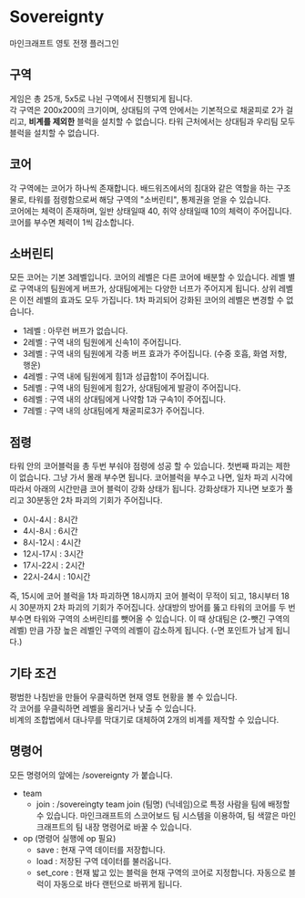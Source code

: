 # Sovereignty
마인크래프트 영토 전쟁 플러그인

## 구역
게임은 총 25개, 5x5로 나뉜 구역에서 진행되게 됩니다.<br>
각 구역은 200x200의 크기이며, 상대팀의 구역 안에서는 기본적으로 채굴피로 2가 걸리고, **비계를 제외한** 블럭을 설치할 수 없습니다.
타워 근처에서는 상대팀과 우리팀 모두 블럭을 설치할 수 없습니다.

## 코어
각 구역에는 코어가 하나씩 존재합니다. 배드워즈에서의 침대와 같은 역할을 하는 구조물로, 타워를 점령함으로써 해당 구역의 "소버린티", 통제권을 얻을 수 있습니다.<br>
코어에는 체력이 존재하며, 일반 상태일때 40, 취약 상태일때 10의 체력이 주어집니다. 코어를 부수면 체력이 1씩 감소합니다.

## 소버린티
모든 코어는 기본 3레벨입니다. 코어의 레벨은 다른 코어에 배분할 수 있습니다. 레벨 별로 구역내의 팀원에게 버프가, 상대팀에게는 다양한 너프가 주어지게 됩니다. 상위 레벨은 이전 레벨의 효과도 모두 가집니다. 1차 파괴되어 강화된 코어의 레벨은 변경할 수 없습니다.
- 1레벨 : 아무런 버프가 없습니다.
- 2레벨 : 구역 내의 팀원에게 신속1이 주어집니다.
- 3레벨 : 구역 내의 팀원에게 각종 버프 효과가 주어집니다. (수중 호흡, 화염 저항, 행운)
- 4레벨 : 구역 내에 팀원에게 힘1과 성급함1이 주어집니다.
- 5레벨 : 구역 내의 팀원에게 힘2가, 상대팀에게 발광이 주어집니다.
- 6레벨 : 구역 내의 상대팀에게 나약함 1과 구속1이 주어집니다.
- 7레벨 : 구역 내의 상대팀에게 채굴피로3가 주어집니다.

## 점령
타워 안의 코어블럭을 총 두번 부숴야 점령에 성공 할 수 있습니다.
첫번째 파괴는 제한이 없습니다. 그냥 가서 몰래 부수면 됩니다.
코어블럭을 부수고 나면, 일차 파괴 시각에 따라서 아래의 시간만큼 코어 블럭이 강화 상태가 됩니다. 강화상태가 지나면 보호가 풀리고 30분동안 2차 파괴의 기회가 주어집니다.
- 0시-4시 : 8시간
- 4시-8시 : 6시간
- 8시-12시 : 4시간
- 12시-17시 : 3시간
- 17시-22시 : 2시간
- 22시-24시 : 10시간

즉, 15시에 코어 블럭을 1차 파괴하면 18시까지 코어 블럭이 무적이 되고, 18시부터 18시 30분까지 2차 파괴의 기회가 주어집니다. 상대방의 방어를 뚫고 타워의 코어를 두 번 부수면 타워와 구역의 소버린티를 뺏어올 수 있습니다. 이 때 상대팀은 (2-뺏긴 구역의 레벨) 만큼 가장 높은 레벨인 구역의 레벨이 감소하게 됩니다. (-면 포인트가 남게 됩니다.)

## 기타 조건
평범한 나침반을 만들어 우클릭하면 현재 영토 현황을 볼 수 있습니다.<br>
각 코어를 우클릭하면 레벨을 올리거나 낮출 수 있습니다.<br>
비계의 조합법에서 대나무를 막대기로 대체하여 2개의 비계를 제작할 수 있습니다.

## 명령어
모든 명령어의 앞에는 /sovereignty 가 붙습니다.
* team
  - join : /sovereingty team join (팀명) (닉네임)으로 특정 사람을 팀에 배정할 수 있습니다. 마인크래프트의 스코어보드 팀 시스템을 이용하여, 팀 색깔은 마인크래프트의 팀 내장 명령어로 바꿀 수 있습니다.
* op (명령어 실행에 op 필요)
  - save : 현재 구역 데이터를 저장합니다.
  - load : 저장된 구역 데이터를 불러옵니다.
  - set_core : 현재 밟고 있는 블럭을 현재 구역의 코어로 지정합니다. 자동으로 블럭이 자동으로 바다 랜턴으로 바뀌게 됩니다.
  
